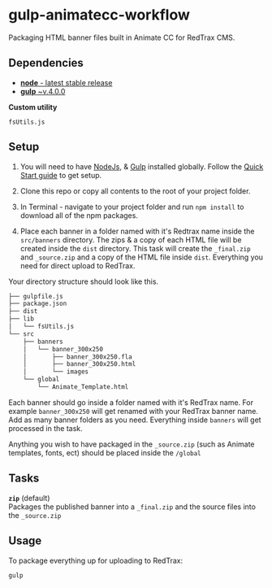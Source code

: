 # gulp-animatecc-workflow
Packaging HTML banner files built in Animate CC for RedTrax CMS.

## Dependencies
- [**node** - latest stable release](https://nodejs.org/en/)
- [**gulp** ~v.4.0.0](https://www.npmjs.com/package/gulp)

**Custom utility**
```cli
fsUtils.js
```

## Setup
1) You will need to have [NodeJs](https://nodejs.org/en/), & [Gulp](https://www.npmjs.com/package/gulp) installed globally. Follow the [Quick Start guide](https://gulpjs.com/docs/en/getting-started/quick-start) to get setup. 

2) Clone this repo or copy all contents to the root of your project folder.

3) In Terminal - navigate to your project folder and run `npm install` to download all of the npm packages.

4) Place each banner in a folder named with it's Redtrax name inside the `src/banners` directory. The zips & a copy of each HTML file will be created inside the `dist` directory. This task will create the `_final.zip` and `_source.zip` and a copy of the HTML file inside `dist`. Everything you need for direct upload to RedTrax.

Your directory structure should look like this.

```bash
├── gulpfile.js
├── package.json
├── dist
├── lib
│   └── fsUtils.js
└── src
    ├── banners
    │   └── banner_300x250
    │       ├── banner_300x250.fla
    │       ├── banner_300x250.html
    │       └── images
    └── global
        └── Animate_Template.html
```
Each banner should go inside a folder named with it's RedTrax name. For example `banner_300x250` will get renamed with your RedTrax banner name. Add as many banner folders as you need. Everything inside `banners` will get processed in the task.

Anything you wish to have packaged in the `_source.zip` (such as Animate templates, fonts, ect) should be placed inside the `/global`

## Tasks

**`zip`** (default)\
Packages the published banner into a `_final.zip` and the source files into the `_source.zip`

## Usage

To package everything up for uploading to RedTrax:

```cli
gulp
```


